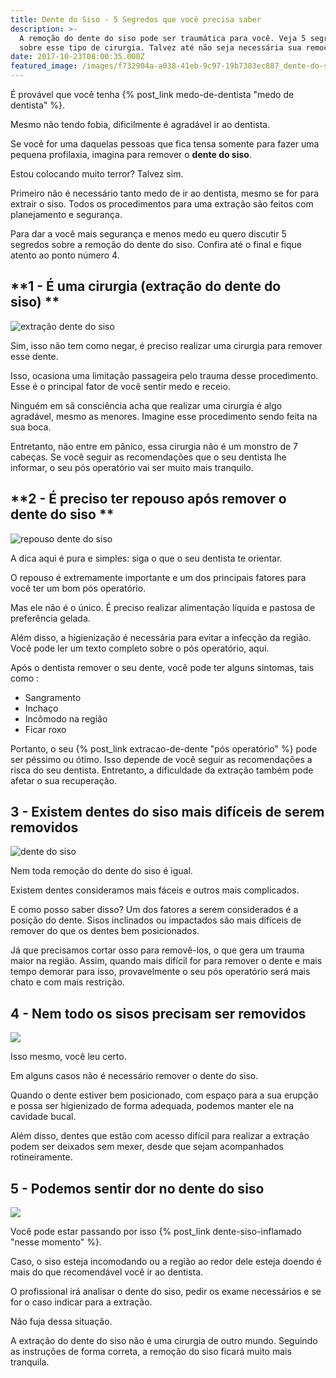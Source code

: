 ```yaml
---
title: Dente do Siso - 5 Segredos que você precisa saber
description: >-
  A remoção do dente do siso pode ser traumática para você. Veja 5 segredos
  sobre esse tipo de cirurgia. Talvez até não seja necessária sua remoção.
date: 2017-10-23T08:00:35.000Z
featured_image: /images/f732904a-a038-41eb-9c97-19b7383ec887_dente-do-siso.jpg
---
```


É provável que você tenha {% post_link medo-de-dentista "medo de dentista" %}. 

Mesmo não tendo fobia, dificilmente é agradável ir ao dentista. 

Se você for uma daquelas pessoas que fica tensa somente para fazer uma pequena profilaxia, imagina para remover o **dente do siso**. 

Estou colocando muito terror? Talvez sim. 

Primeiro não é necessário tanto medo de ir ao dentista, mesmo se for para extrair o siso. Todos os procedimentos para uma extração são feitos com planejamento e segurança. 

Para dar a você mais segurança e menos medo eu quero discutir 5 segredos sobre a remoção do dente do siso. Confira até o final e fique atento ao ponto número 4.

**1 - É uma cirurgia (extração do dente do siso) **
---------------------------------------------------

![extração dente do siso](/images/b5ce4fb2-09f1-43a8-a62d-e162b12c9303_extração-dente-do-siso.jpg) 

Sim, isso não tem como negar, é preciso realizar uma cirurgia para remover esse dente. 

Isso, ocasiona uma limitação passageira pelo trauma desse procedimento. Esse é o principal fator de você sentir medo e receio. 

Ninguém em sã consciência acha que realizar uma cirurgia é algo agradável, mesmo as menores. Imagine esse procedimento sendo feita na sua boca. 

Entretanto, não entre em pânico, essa cirurgia não é um monstro de 7 cabeças. Se você seguir as recomendações que o seu dentista lhe informar, o seu pós operatório vai ser muito mais tranquilo.

**2 - É preciso ter repouso após remover o dente do siso **
-----------------------------------------------------------

![repouso dente do siso](/images/28b7b40d-64d7-4843-a342-0a5a565aad3c_dente-do-siso-repouso.jpg) 

A dica aqui é pura e simples: siga o que o seu dentista te orientar. 

O repouso é extremamente importante e um dos principais fatores para você ter um bom pós operatório. 

Mas ele não é o único. É preciso realizar alimentação líquida e pastosa de preferência gelada. 

Além disso, a higienização é necessária para evitar a infecção da região. Você pode ler um texto completo sobre o pós operatório, aqui. 

Após o dentista remover o seu dente, você pode ter alguns sintomas, tais como :

*   Sangramento
*   Inchaço
*   Incômodo na região
*   Ficar roxo

Portanto, o seu {% post_link extracao-de-dente "pós operatório" %} pode ser péssimo ou ótimo. Isso depende de você seguir as recomendações a risca do seu dentista. Entretanto, a dificuldade da extração também pode afetar o sua recuperação.

**3 - Existem dentes do siso mais difíceis de serem removidos**
---------------------------------------------------------------

![dente do siso](/images/d9006bee-bce8-4a11-8400-865d0deaa835_dente-do-siso-dificil.jpg) 

Nem toda remoção do dente do siso é igual. 

Existem dentes consideramos mais fáceis e outros mais complicados. 

E como posso saber disso? Um dos fatores a serem considerados é a posição do dente. Sisos inclinados ou impactados são mais difíceis de remover do que os dentes bem posicionados.  

Já que precisamos cortar osso para removê-los, o que gera um trauma maior na região. Assim, quando mais difícil for para remover o dente e mais tempo demorar para isso, provavelmente o seu pós operatório será mais chato e com mais restrição.

**4 - Nem todo os sisos precisam ser removidos**
------------------------------------------------

![](/images/7928d4b4-1803-4385-8485-c4ccbaebd34d_dente-do-siso-remoção.jpg) 

Isso mesmo, você leu certo. 

Em alguns casos não é necessário remover o dente do siso. 

Quando o dente estiver bem posicionado, com espaço para a sua erupção e possa ser higienizado de forma adequada, podemos manter ele na cavidade bucal. 

Além disso, dentes que estão com acesso difícil para realizar a extração podem ser deixados sem mexer, desde que sejam acompanhados rotineiramente.

**5 - Podemos sentir dor no dente do siso**
-------------------------------------------

![](/images/6d0923aa-06ab-459d-9750-aad945c5a936_dor-dente-do-siso.jpg) 

Você pode estar passando por isso {% post_link dente-siso-inflamado "nesse momento" %}. 

Caso, o siso esteja incomodando ou a região ao redor dele esteja doendo é mais do que recomendável você ir ao dentista. 

O profissional irá analisar o dente do siso, pedir os exame necessários e se for o caso indicar para a extração. 

Não fuja dessa situação. 

A extração do dente do siso não é uma cirurgia de outro mundo. Seguindo as instruções de forma correta, a remoção do siso ficará muito mais tranquila.
